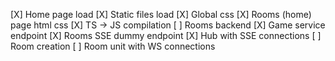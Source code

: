[X] Home page load
[X] Static files load
[X] Global css
[X] Rooms (home) page html css
[X] TS -> JS compilation
[ ] Rooms backend
    [X] Game service endpoint
    [X] Rooms SSE dummy endpoint
    [X] Hub with SSE connections
    [ ] Room creation
    [ ] Room unit with WS connections
